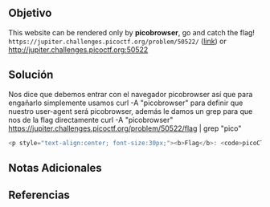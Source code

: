## Objetivo
This website can be rendered only by **picobrowser**, go and catch the flag! `https://jupiter.challenges.picoctf.org/problem/50522/` ([link](https://jupiter.challenges.picoctf.org/problem/50522/)) or http://jupiter.challenges.picoctf.org:50522

## Solución
Nos dice que debemos entrar con el navegador picobrowser así que para engañarlo simplemente usamos curl -A "picobrowser" para definir que nuestro user-agent será picobrowser, además le damos un grep para que nos de la flag directamente
curl -A "picobrowser" https://jupiter.challenges.picoctf.org/problem/50522/flag | grep "pico"

```javascript
<p style="text-align:center; font-size:30px;"><b>Flag</b>: <code>picoCTF{p1c0_s3cr3t_ag3nt_51414fa7}</code></p>
```


## Notas Adicionales


## Referencias

